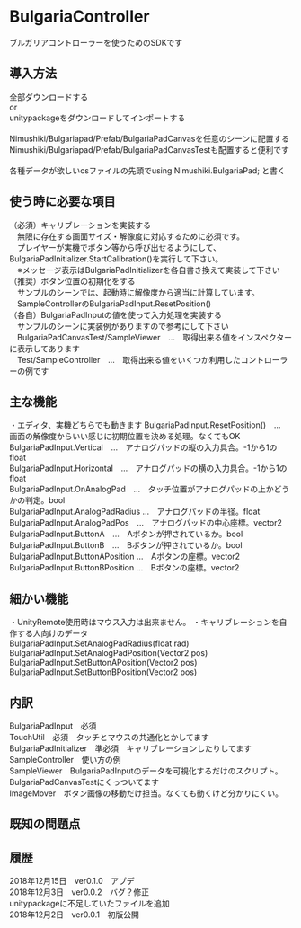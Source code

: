 # BulgariaController
ブルガリアコントローラーを使うためのSDKです

## 導入方法
全部ダウンロードする<br>
or<br>
unitypackageをダウンロードしてインポートする<br>
<br>
Nimushiki/Bulgariapad/Prefab/BulgariaPadCanvasを任意のシーンに配置する<br>
Nimushiki/Bulgariapad/Prefab/BulgariaPadCanvasTestも配置すると便利です<br>
<br>
各種データが欲しいcsファイルの先頭でusing Nimushiki.BulgariaPad; と書く<br>

## 使う時に必要な項目
（必須）キャリブレーションを実装する<br>
　無限に存在する画面サイズ・解像度に対応するために必須です。<br>
　プレイヤーが実機でボタン等から呼び出せるようにして、BulgariaPadInitializer.StartCalibration()を実行して下さい。<br>
　※メッセージ表示はBulgariaPadInitializerを各自書き換えて実装して下さい<br>
（推奨）ボタン位置の初期化をする<br>
　サンプルのシーンでは、起動時に解像度から適当に計算しています。<br>
　SampleControllerのBulgariaPadInput.ResetPosition()<br>
（各自）BulgariaPadInputの値を使って入力処理を実装する<br>
　サンプルのシーンに実装例がありますので参考にして下さい<br>
　BulgariaPadCanvasTest/SampleViewer　…　取得出来る値をインスペクターに表示してあります<br>
　Test/SampleController　…　取得出来る値をいくつか利用したコントローラーの例です<br>

## 主な機能
・エディタ、実機どちらでも動きます
BulgariaPadInput.ResetPosition()　…　画面の解像度からいい感じに初期位置を決める処理。なくてもOK<br>
BulgariaPadInput.Vertical　…　アナログパッドの縦の入力具合。-1から1のfloat<br>
BulgariaPadInput.Horizontal　…　アナログパッドの横の入力具合。-1から1のfloat<br>
BulgariaPadInput.OnAnalogPad　…　タッチ位置がアナログパッドの上かどうかの判定。bool<br>
BulgariaPadInput.AnalogPadRadius …　アナログパッドの半径。float<br>
BulgariaPadInput.AnalogPadPos　…　アナログパッドの中心座標。vector2<br>
BulgariaPadInput.ButtonA　…　Aボタンが押されているか。bool<br>
BulgariaPadInput.ButtonB　…　Bボタンが押されているか。bool<br>
BulgariaPadInput.ButtonAPosition …　Aボタンの座標。vector2<br>
BulgariaPadInput.ButtonBPosition …　Bボタンの座標。vector2<br>

## 細かい機能
・UnityRemote使用時はマウス入力は出来ません。
・キャリブレーションを自作する人向けのデータ<br>
BulgariaPadInput.SetAnalogPadRadius(float rad)<br>
BulgariaPadInput.SetAnalogPadPosition(Vector2 pos)<br>
BulgariaPadInput.SetButtonAPosition(Vector2 pos)<br>
BulgariaPadInput.SetButtonBPosition(Vector2 pos)<br>

## 内訳
BulgariaPadInput　必須<br>
TouchUtil　必須　タッチとマウスの共通化とかしてます<br>
BulgariaPadInitializer　準必須　キャリブレーションしたりしてます<br>
SampleController　使い方の例<br>
SampleViewer　BulgariaPadInputのデータを可視化するだけのスクリプト。BulgariaPadCanvasTestにくっついてます<br>
ImageMover　ボタン画像の移動だけ担当。なくても動くけど分かりにくい。

## 既知の問題点


## 履歴
2018年12月15日　ver0.1.0　アプデ<br>
2018年12月3日　ver0.0.2　バグ？修正<br>
 unitypackageに不足していたファイルを追加<br>
2018年12月2日　ver0.0.1　初版公開
